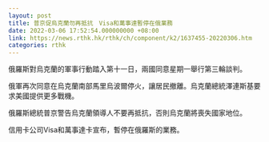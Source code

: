 ```yaml
---
layout: post
title: 普京促烏克蘭勿再抵抗　Visa和萬事達暫停在俄業務
date: 2022-03-06 17:52:54.000000000 +08:00
link: https://news.rthk.hk/rthk/ch/component/k2/1637455-20220306.htm
categories: rthk
---
```


俄羅斯對烏克蘭的軍事行動踏入第十一日，兩國同意星期一舉行第三輪談判。

俄軍再次同意在烏克蘭南部馬里烏波爾停火，讓居民撤離。烏克蘭總統澤連斯基要求美國提供更多戰機。

俄羅斯總統普京警告烏克蘭領導人不要再抵抗，否則烏克蘭將喪失國家地位。

信用卡公司Visa和萬事達卡宣布，暫停在俄羅斯的業務。
